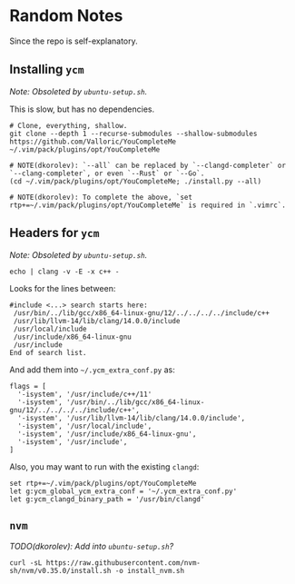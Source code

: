 # Random Notes

Since the repo is self-explanatory.

## Installing `ycm`

*Note: Obsoleted by `ubuntu-setup.sh`.*

This is slow, but has no dependencies.

```
# Clone, everything, shallow.
git clone --depth 1 --recurse-submodules --shallow-submodules https://github.com/Valloric/YouCompleteMe  ~/.vim/pack/plugins/opt/YouCompleteMe

# NOTE(dkorolev): `--all` can be replaced by `--clangd-completer` or `--clang-completer`, or even `--Rust` or `--Go`.
(cd ~/.vim/pack/plugins/opt/YouCompleteMe; ./install.py --all)

# NOTE(dkorolev): To complete the above, `set rtp+=~/.vim/pack/plugins/opt/YouCompleteMe` is required in `.vimrc`.
```

## Headers for `ycm`

*Note: Obsoleted by `ubuntu-setup.sh`.*

```
echo | clang -v -E -x c++ -
```

Looks for the lines between:

```
#include <...> search starts here:
 /usr/bin/../lib/gcc/x86_64-linux-gnu/12/../../../../include/c++
 /usr/lib/llvm-14/lib/clang/14.0.0/include
 /usr/local/include
 /usr/include/x86_64-linux-gnu
 /usr/include
End of search list.
```

And add them into `~/.ycm_extra_conf.py` as:
```
flags = [
  '-isystem', '/usr/include/c++/11'
  '-isystem', '/usr/bin/../lib/gcc/x86_64-linux-gnu/12/../../../../include/c++',
  '-isystem', '/usr/lib/llvm-14/lib/clang/14.0.0/include',
  '-isystem', '/usr/local/include',
  '-isystem', '/usr/include/x86_64-linux-gnu',
  '-isystem', '/usr/include',
]
```

Also, you may want to run with the existing `clangd`:

```
set rtp+=~/.vim/pack/plugins/opt/YouCompleteMe
let g:ycm_global_ycm_extra_conf = '~/.ycm_extra_conf.py'
let g:ycm_clangd_binary_path = '/usr/bin/clangd'
```

## `nvm`

*TODO(dkorolev): Add into `ubuntu-setup.sh`?*

```
curl -sL https://raw.githubusercontent.com/nvm-sh/nvm/v0.35.0/install.sh -o install_nvm.sh
```
